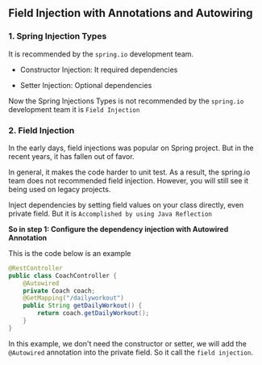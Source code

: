 ## Field Injection with Annotations and Autowiring

### 1. Spring Injection Types

It is recommended by the `spring.io` development team.

- Constructor Injection: It required dependencies

- Setter Injection: Optional dependencies

Now the Spring Injections Types is not recommended by the `spring.io` development team it is `Field Injection`

### 2. Field Injection

In the early days, field injections was popular on Spring project. But in the recent years, it has fallen out of favor.

In general, it makes the code harder to unit test. As a result, the spring.io team does not recommended field injection. However, you will still see it being used on legacy projects.

Inject dependencies by setting field values on your class directly, even private field. But it is `Accomplished by using Java Reflection`

**So in step 1: Configure the dependency injection with Autowired Annotation**

This is the code below is an example

```java
@RestController
public class CoachController {
	@Autowired
    private Coach coach;
    @GetMapping("/dailyworkout")
    public String getDailyWorkout() {
        return coach.getDailyWorkout();
    }
}
```

In this example, we don't need the constructor or setter, we will add the `@Autowired` annotation into the private field. So it call the `field injection`.






